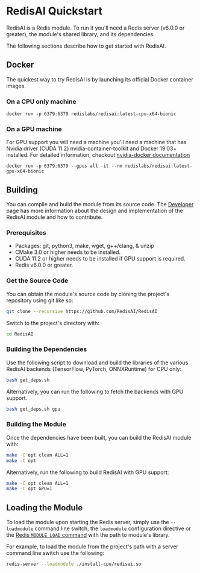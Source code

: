 # RedisAI Quickstart
RedisAI is a Redis module. To run it you'll need a Redis server (v6.0.0 or greater), the module's shared library, and its dependencies.

The following sections describe how to get started with RedisAI.

## Docker
The quickest way to try RedisAI is by launching its official Docker container images.

### On a CPU only machine
```
docker run -p 6379:6379 redislabs/redisai:latest-cpu-x64-bionic
```

### On a GPU machine
For GPU support you will need a machine you'll need a machine that has Nvidia driver (CUDA 11.2) nvidia-container-toolkit and Docker 19.03+ installed. For detailed information, checkout [nvidia-docker documentation](https://github.com/NVIDIA/nvidia-docker) 
```
docker run -p 6379:6379 --gpus all -it --rm redislabs/redisai:latest-gpu-x64-bionic
```


## Building
You can compile and build the module from its source code. The [Developer](developer.md) page has more information about the design and implementation of the RedisAI module and how to contribute.

### Prerequisites
* Packages: git, python3, make, wget, g++/clang, & unzip 
* CMake 3.0 or higher needs to be installed.
* CUDA 11.2 or higher needs to be installed if GPU support is required.
* Redis v6.0.0 or greater.

### Get the Source Code
You can obtain the module's source code by cloning the project's repository using git like so:

```sh
git clone --recursive https://github.com/RedisAI/RedisAI
```

Switch to the project's directory with:

```sh
cd RedisAI
```

### Building the Dependencies
Use the following script to download and build the libraries of the various RedisAI backends (TensorFlow, PyTorch, ONNXRuntime) for CPU only:

```sh
bash get_deps.sh
```

Alternatively, you can run the following to fetch the backends with GPU support.

```sh
bash get_deps.sh gpu
```

### Building the Module
Once the dependencies have been built, you can build the RedisAI module with:

```sh
make -C opt clean ALL=1
make -C opt
```

Alternatively, run the following to build RedisAI with GPU support:

```sh
make -C opt clean ALL=1
make -C opt GPU=1
```

## Loading the Module
To load the module upon starting the Redis server, simply use the `--loadmodule` command line switch, the `loadmodule` configuration directive or the [Redis `MODULE LOAD` command](https://redis.io/commands/module-load) with the path to module's library.

For example, to load the module from the project's path with a server command line switch use the following:

```sh
redis-server --loadmodule ./install-cpu/redisai.so
```
